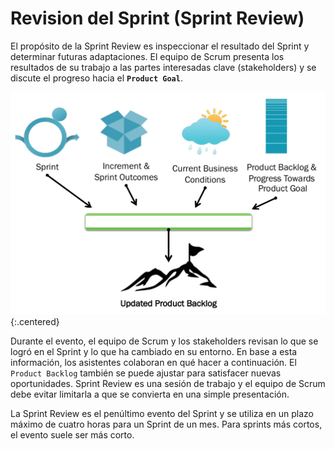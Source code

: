 # Revision del Sprint (<span class="evento">Sprint Review</span>)

<span class="highlight">El propósito de la <span class="evento">Sprint Review</span> es inspeccionar el resultado del <span class="evento">Sprint</span> y determinar futuras adaptaciones</span>. El equipo de Scrum presenta los resultados de su trabajo a las partes interesadas clave (stakeholders) y se discute el progreso hacia el **`Product Goal`**.

![Review](/imgs/review.webp){:.centered}

Durante el evento, el equipo de Scrum y los stakeholders <span class="highlight">revisan lo que se logró en el <span class="evento">Sprint</span> y lo que ha cambiado en su entorno</span>. En base a esta información, los asistentes colaboran en qué hacer a continuación. El `Product Backlog` también se puede ajustar para satisfacer nuevas oportunidades. <span class="highlight"><span class="evento">Sprint Review</span> es una sesión de trabajo</span> y el equipo de Scrum debe evitar limitarla a que se convierta en una simple presentación.

La <span class="evento">Sprint Review</span> es el penúltimo evento del <span class="evento">Sprint</span> y se utiliza en un <span class="highlight">plazo máximo de cuatro horas para un <span class="evento">Sprint</span> de un mes</span>. Para sprints más cortos, el evento suele ser más corto.